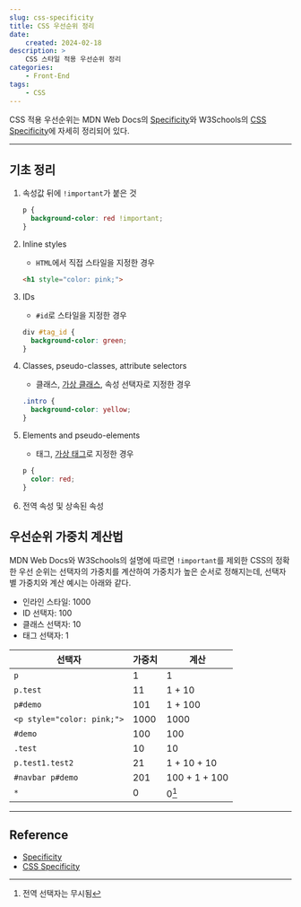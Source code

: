 ```yaml
---
slug: css-specificity
title: CSS 우선순위 정리
date:
    created: 2024-02-18
description: >
    CSS 스타일 적용 우선순위 정리
categories:
    - Front-End
tags:
    - CSS
---
```


CSS 적용 우선순위는 MDN Web Docs의 [Specificity](https://developer.mozilla.org/en-US/docs/Web/CSS/Specificity)와 W3Schools의 [CSS Specificity](https://www.w3schools.com/css/css_specificity.asp)에 자세히 정리되어 있다.  

<!-- more -->

---

## 기초 정리

1. 속성값 뒤에 `!important`가 붙은 것

    ```css
    p {
      background-color: red !important;
    }
    ```

1. Inline styles
    - `HTML`에서 직접 스타일을 지정한 경우

    ```html
    <h1 style="color: pink;">
    ```

1. IDs
    - `#id`로 스타일을 지정한 경우

    ```css
    div #tag_id {
      background-color: green;
    }
    ```

1. Classes, pseudo-classes, attribute selectors
    - 클래스, [가상 클래스](./2024-02-11-css_selector.md/#가상-클래스-선택자), 속성 선택자로 지정한 경우

    ```css
    .intro {
      background-color: yellow;
    }
    ```

1. Elements and pseudo-elements
    - 태그, [가상 태그](./2024-02-11-css_selector.md/#가상-태그-선택자)로 지정한 경우

    ```css
    p {
      color: red;
    }
    ```

1. 전역 속성 및 상속된 속성

## 우선순위 가중치 계산법

MDN Web Docs와 W3Schools의 설명에 따르면 `!important`를 제외한 CSS의 정확한 우선 순위는 선택자의 가중치를 계산하여 가중치가 높은 순서로 정해지는데, 선택자별 가중치와 계산 예시는 아래와 같다.  

- 인라인 스타일: 1000
- ID 선택자: 100
- 클래스 선택자: 10
- 태그 선택자: 1

| 선택자                     | 가중치 | 계산          |
| -------------------------- | ------ | ------------- |
| `p`                        | 1      | 1             |
| `p.test`                   | 11     | 1 + 10        |
| `p#demo`                   | 101    | 1 + 100       |
| `<p style="color: pink;">` | 1000   | 1000          |
| `#demo`                    | 100    | 100           |
| `.test`                    | 10     | 10            |
| `p.test1.test2`            | 21     | 1 + 10 + 10   |
| `#navbar p#demo`           | 201    | 100 + 1 + 100 |
| `*`                        | 0      | 0[^1]         |

[^1]: 전역 선택자는 무시됨  

---
## Reference
- [Specificity](https://developer.mozilla.org/en-US/docs/Web/CSS/Specificity)
- [CSS Specificity](https://www.w3schools.com/css/css_specificity.asp)